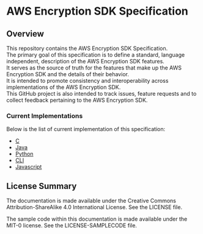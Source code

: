 # AWS Encryption SDK Specification

## Overview

This repository contains the AWS Encryption SDK Specification.  
The primary goal of this specification is to define a standard, language independent, description of the AWS Encryption SDK features.  
It serves as the source of truth for the features that make up the AWS Encryption SDK and the details of their behavior.   
It is intended to promote consistency and interoperability across implementations of the AWS Encryption SDK.  
This GitHub project is also intended to track issues, feature requests and to collect feedback pertaining to the AWS Encryption SDK.

### Current Implementations

Below is the list of current implementation of this specification:

- [C](https://github.com/aws/aws-encryption-sdk-c)
- [Java](https://github.com/aws/aws-encryption-sdk-java)
- [Python](https://github.com/aws/aws-encryption-sdk-python)
- [CLI](https://github.com/aws/aws-encryption-sdk-cli)
- [Javascript](https://github.com/awslabs/aws-encryption-sdk-javascript)

## License Summary

The documentation is made available under the Creative Commons Attribution-ShareAlike 4.0 International License. See the LICENSE file.

The sample code within this documentation is made available under the MIT-0 license. See the LICENSE-SAMPLECODE file.
